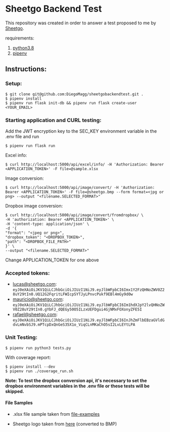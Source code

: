 # Sheetgo Backend Test

This repository was created in order to answer a test proposed to me by [Sheetgo](https://www.sheetgo.com/).

requirements:
1. [python3.8](http://https://www.python.org/ "1. python3.8")
2. [pipenv](https://pipenv.pypa.io/en/latest/ "2. pipenv")


## Instructions:

### Setup:

    $ git clone git@github.com:DiegoMagg/sheetgobackendtest.git .
    $ pipenv install
    $ pipenv run flask init-db && pipenv run flask create-user <YOUR_EMAIL>


### Starting application and CURL testing:
Add the JWT encryption key to the SEC_KEY environment variable in the .env file and run
```
$ pipenv run flask run
```
Excel info:

    $ curl http://localhost:5000/api/excel/info/ -H 'Authorization: Bearer <APPLICATION_TOKEN>' -F file=@sample.xlsx
Image conversion:

    $ curl http://localhost:5000/api/image/convert/ -H 'Authorization: Bearer <APPLICATION_TOKEN>' -F file=@sheetgo.bmp --form format=<jpg or png> --output "<filename.SELECTED_FORMAT>"
Dropbox image conversion:

    $ curl http://localhost:5000/api/image/convert/fromdropbox/ \
    -H 'authorization: Bearer <APPLICATION_TOKEN>' \
    -H 'content-type: application/json' \
    -d '{
    "format": "<jpeg or png>",
    "dropbox_token": "<DROPBOX_TOKEN>",
    "path": "<DROPBOX_FILE_PATH>"
    }' \
    --output "<filename.SELECTED_FORMAT>"


Change APPLICATION_TOKEN for one above

### Accepted tokens:

 - lucas@sheetgo.com:
   `eyJ0eXAiOiJKV1QiLCJhbGciOiJIUzI1NiJ9.eyJlbWFpbCI6Imx1Y2FzQHNoZWV0Z28uY29tIn0.UQ12G2FqritLFWIcpSYTJyLPnvcPukf9EBl4mGy9d0w`
 - mauricio@sheetgo.com:
   `eyJ0eXAiOiJKV1QiLCJhbGciOiJIUzI1NiJ9.eyJlbWFpbCI6Im1hdXJpY2lvQHNoZWV0Z28uY29tIn0.gYbFJ_dQEGy50O5ILzxUEFDgui4GjNMxFOXonyZFE5I`
 - rafael@sheetgo.com:
   `eyJ0eXAiOiJKV1QiLCJhbGciOiJIUzI1NiJ9.eyJlbWFpbCI6InJhZmFlbEBzaGVldGdvLmNvbSJ9.mPTcpDxQnGeS35X1o_ViqCLnMKaChO5sI2LvLEYtLPA`

### Unit Testing:

    $ pipenv run python3 tests.py
With coverage report:

    $ pipenv install --dev
    $ pipenv run ./coverage_run.sh


**Note: To test the dropbox conversion api, it's necessary to set the dropbox environment variables in the .env file or these tests will be skipped.**
#### File Samples

 - .xlsx file sample taken from  [file-examples](https://file-examples.com/index.php/sample-documents-download/sample-xls-download/)

 - Sheetgo logo taken from   [here](https://images.saasworthy.com/sheetgo_2819_logo_1576503526_npwzg.png) (converted to BMP)
